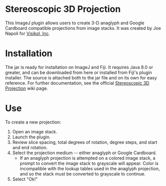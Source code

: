 # Stereoscopic 3D Projection
This ImageJ plugin allows users to create 3-D anaglyph and Google Cardboard compatible projections from image stacks.
It was created by Joe Napoli for [Visikol, Inc](https://visikol.com/).

# Installation
The jar is ready for installation on ImageJ and Fiji. It requires Java 8.0 or greater, and can be downloaded from here or installed from Fiji's plugin installer.
The source is attached both to the jar file and on its own for easy reference.
For further documentation, see the official [Stereoscopic 3D Projection](https://imagej.net/Stereoscopic_3D_Projection) wiki page.

# Use
To create a new projection:

1. Open an image stack.
2. Launch the plugin.
3. Review slice spacing, total degrees of rotation, degree steps, and start and end rotation.
4. Select the projection medium -- either anaglyph or Google Cardboard.
    - If an anaglyph projection is attempted on a colored image stack, a prompt to convert the image stack to grayscale will appear. Color is incompatible with the lookup tables used in the anaglyph projection, and so the stack must be converted to grayscale to continue.
5. Select "Ok!"

